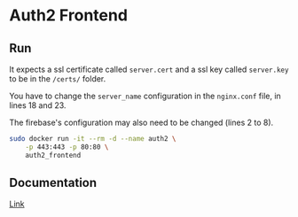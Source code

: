 # Auth2 Frontend

## Run

It expects a ssl certificate called `server.cert` and a ssl key called `server.key` to be in the `/certs/` folder.

You have to change the `server_name` configuration in the `nginx.conf` file, in lines 18 and 23.

The firebase's configuration may also need to be changed (lines 2 to 8).

```sh
sudo docker run -it --rm -d --name auth2 \
    -p 443:443 -p 80:80 \
    auth2_frontend
```
## Documentation
[Link](https://docs.google.com/document/d/1lF-Oo39UGKvF1jVQyOZyYOtqFlvhjIsCm-c1tqYTX4U/edit?usp=sharing)
